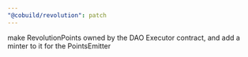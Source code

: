```yaml
---
"@cobuild/revolution": patch
---
```


make RevolutionPoints owned by the DAO Executor contract, and add a minter to it for the PointsEmitter
